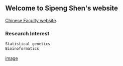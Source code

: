 ## Welcome to Sipeng Shen's website

[Chinese Faculty website](https://gwxy.njmu.edu.cn/2019/1115/c8948a157713/page.htm).


### Research Interest

```markdown
Statistical genetics
Bioinoformatics
```

[image](https://github.com/sipengshen/sipengshen.github.io/blob/main/%E5%BE%AE%E4%BF%A1%E5%9B%BE%E7%89%87_20220731232120.jpg)


